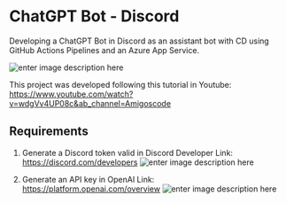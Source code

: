  
# ChatGPT Bot - Discord
Developing a ChatGPT Bot in Discord as an assistant bot with CD using GitHub Actions Pipelines and an Azure App Service.

![enter image description here](https://i.imgur.com/0NI3IRz.png)

This project was developed following this tutorial in Youtube:
https://www.youtube.com/watch?v=wdgVv4UP08c&ab_channel=Amigoscode

## Requirements
1. Generate a Discord token valid in Discord Developer
	Link: https://discord.com/developers
![enter image description here](https://i.imgur.com/9c8oKrV.png)

2. Generate an API key in OpenAI
	Link: https://platform.openai.com/overview
	![enter image description here](https://i.imgur.com/ne27u7h.png)


